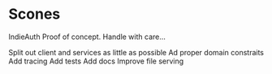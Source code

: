 # Scones

IndieAuth Proof of concept. Handle with care...


Split out client and services as little as possible
Ad proper domain constraits
Add tracing
Add tests
Add docs
Improve file serving
